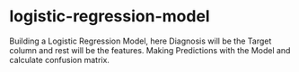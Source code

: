 # logistic-regression-model
 Building a Logistic Regression Model, here Diagnosis will be the Target column and rest will be the features.       Making Predictions with the Model and calculate confusion matrix.
